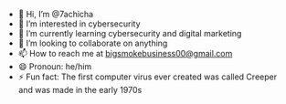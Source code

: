 - 👋 Hi, I’m @7achicha
- 👀 I’m interested in cybersecurity
- 🌱 I’m currently learning cybersecurity and digital marketing
- 💞️ I’m looking to collaborate on anything
- 📫 How to reach me at bigsmokebusiness00@gmail.com
- 😄 Pronoun: he/him
- ⚡ Fun fact: The first computer virus ever created was called Creeper and was made in the early 1970s

<!---
7achicha/7achicha is a ✨ special ✨ repository because its `README.md` (this file) appears on your GitHub profile.
You can click the Preview link to take a look at your changes.
--->
